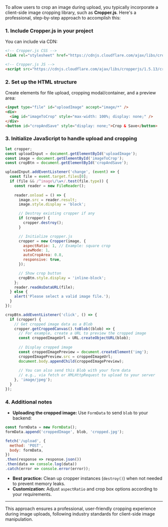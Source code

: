 To allow users to crop an image during upload, you typically incorporate a client-side image cropping library, such as **Cropper.js**. Here's a professional, step-by-step approach to accomplish this:

### 1. **Include Cropper.js in your project**

You can include via CDN:

```html
<!-- Cropper.js CSS -->
<link rel="stylesheet" href="https://cdnjs.cloudflare.com/ajax/libs/cropperjs/1.5.13/cropper.min.css" />

<!-- Cropper.js JS -->
<script src="https://cdnjs.cloudflare.com/ajax/libs/cropperjs/1.5.13/cropper.min.js"></script>
```

### 2. **Set up the HTML structure**

Create elements for file upload, cropping modal/container, and a preview area:

```html
<input type="file" id="uploadImage" accept="image/*" />
<div>
  <img id="imageToCrop" style="max-width: 100%; display: none;" />
</div>
<button id="cropAndSave" style="display: none;">Crop & Save</button>
```

### 3. **Initialize JavaScript to handle upload and cropping**

```javascript
let cropper;
const uploadInput = document.getElementById('uploadImage');
const image = document.getElementById('imageToCrop');
const cropBtn = document.getElementById('cropAndSave');

uploadInput.addEventListener('change', (event) => {
  const file = event.target.files[0];
  if (file && /^image\/\w+/.test(file.type)) {
    const reader = new FileReader();
    
    reader.onload = () => {
      image.src = reader.result;
      image.style.display = 'block';

      // Destroy existing cropper if any
      if (cropper) {
        cropper.destroy();
      }

      // Initialize cropper.js
      cropper = new Cropper(image, {
        aspectRatio: 1, // Example: square crop
        viewMode: 1,
        autoCropArea: 0.8,
        responsive: true,
      });

      // Show crop button
      cropBtn.style.display = 'inline-block';
    };
    reader.readAsDataURL(file);
  } else {
    alert('Please select a valid image file.');
  }
});

cropBtn.addEventListener('click', () => {
  if (cropper) {
    // Get cropped image data as a Blob
    cropper.getCroppedCanvas().toBlob((blob) => {
      // For example, create a URL to preview the cropped image
      const croppedImageUrl = URL.createObjectURL(blob);
      
      // Display cropped image
      const croppedImagePreview = document.createElement('img');
      croppedImagePreview.src = croppedImageUrl;
      document.body.appendChild(croppedImagePreview);
      
      // You can also send this Blob with your form data
      // e.g., via fetch or XMLHttpRequest to upload to your server
    }, 'image/jpeg');
  }
});
```

### 4. **Additional notes**

- **Uploading the cropped image:** Use `FormData` to send `blob` to your backend:
  
```javascript
const formData = new FormData();
formData.append('croppedImage', blob, 'cropped.jpg');

fetch('/upload', {
  method: 'POST',
  body: formData,
})
.then(response => response.json())
.then(data => console.log(data))
.catch(error => console.error(error));
```

- **Best practice:** Clean up cropper instances (`destroy()`) when not needed to prevent memory leaks.
- **Customization:** Adjust `aspectRatio` and crop box options according to your requirements.

---

This approach ensures a professional, user-friendly cropping experience during image uploads, following industry standards for client-side image manipulation.